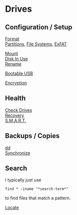 # Drives

## Configuration / Setup 

[Format](format.md)  
[Partitions](partitions.md), [File Systems](file-systems.md), [ExFAT](exfat.md)

[Mount](mount.md)  
[Disk In Use](disk-in-use.md)  
[Rename](rename.md)  

[Bootable USB](bootable-usb.md)  

[Encryption](encryption.md)  

## Health

[Check Drives](check.md)  
[Recovery](recovery.md)  
[S.M.A.R.T.](smart.md)  

## Backups / Copies

[dd](dd-commands.md)  
[Synchronize](synchronize.md)  

## Search

I typically just use

`find * -iname "*search-term*"` 

to find files that match a pattern. 

[Locate](locate.md)  
